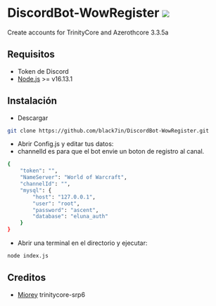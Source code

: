 # DiscordBot-WowRegister <img src="https://img.shields.io/badge/Discord-7289DA?style=for-the-badge&logo=discord&logoColor=white" />
Create accounts for TrinityCore and Azerothcore 3.3.5a

## Requisitos
- Token de Discord
- [Node.js](https://nodejs.org/es/) >= v16.13.1

## Instalación
- Descargar
```sh
git clone https://github.com/black7in/DiscordBot-WowRegister.git
```
- Abrir Config.js y editar tus datos:
- channelId es para que el bot envie un boton de registro al canal.
```sh
{
    "token": "",
    "NameServer": "World of Warcraft",
    "channelId": "",
    "mysql": {
        "host": "127.0.0.1",
        "user": "root",
        "password": "ascent",
        "database": "eluna_auth"
    }
}
```
- Abrir una terminal en el directorio y ejecutar:
```sh
node index.js
```
## Creditos
- [Miorey](https://github.com/Miorey/trinitycore-srp6) trinitycore-srp6
